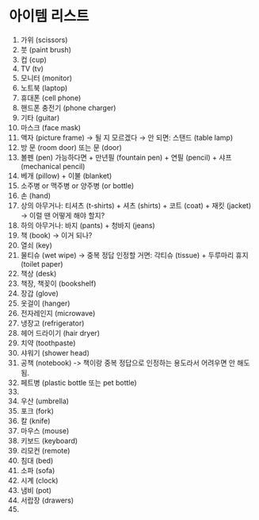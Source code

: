 # 아이템 리스트

1. 가위 (scissors)
2. 붓 (paint brush)
3. 컵 (cup)
4. TV (tv)
5. 모니터 (monitor)
6. 노트북 (laptop)
7. 휴대폰 (cell phone)
8. 핸드폰 충전기 (phone charger)
9. 기타 (guitar)
10. 마스크 (face mask)
11. 액자 (picture frame) → 될 지 모르겠다 → 안 되면: 스탠드 (table lamp)
12. 방 문 (room door) 또는 문 (door)
13. 볼펜 (pen) 가능하다면 + 만년필 (fountain pen) + 연필 (pencil) + 샤프 (mechanical pencil)
14. 베개 (pillow) + 이불 (blanket)
15. 소주병 or 맥주병 or 양주병 (or bottle)
16. 손 (hand)
17. 상의 아무거나: 티셔츠 (t-shirts) + 셔츠 (shirts) + 코트 (coat) + 재킷 (jacket) → 이럴 땐 어떻게 해야 할지?
18. 하의 아무거나: 바지 (pants) + 청바지 (jeans)
19. 책 (book) → 이거 되나?
20. 열쇠 (key)
21. 물티슈 (wet wipe) → 중복 정답 인정할 거면: 각티슈 (tissue) + 두루마리 휴지 (toilet paper)
22. 책상 (desk)
23. 책장, 책꽂이 (bookshelf)
24. 장갑 (glove)
25. 옷걸이 (hanger)
26. 전자레인지 (microwave)
27. 냉장고 (refrigerator)
28. 헤어 드라이기 (hair dryer)
29. 치약 (toothpaste)
30. 샤워기 (shower head)
31. 공책 (notebook) -> 책이랑 중복 정답으로 인정하는 용도라서 어려우면 안 해도 됨.
32. 페트병 (plastic bottle 또는 pet bottle)
33. 
34. 우산 (umbrella)
35. 포크 (fork)
36. 칼 (knife)
37. 마우스 (mouse)
38. 키보드 (keyboard)
39. 리모컨 (remote)
40. 침대 (bed)
41. 소파 (sofa)
42. 시계 (clock)
43. 냄비 (pot)
44. 서랍장 (drawers)
45. 